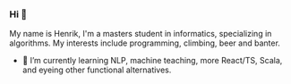 ### Hi 👋

My name is Henrik, I'm a masters student in informatics, specializing in algorithms. My interests include programming, climbing, beer and banter.

- 🌱 I’m currently learning NLP, machine teaching, more React/TS, Scala, and eyeing other functional alternatives.
<!--
**HenrikEide/HenrikEide** is a ✨ _special_ ✨ repository because its `README.md` (this file) appears on your GitHub profile.

Here are some ideas to get you started:

- 🔭 I’m currently working on ...
- 👯 I’m looking to collaborate on ...
- 🤔 I’m looking for help with ...
- 💬 Ask me about ...
- 📫 How to reach me: ...
- 😄 Pronouns: ...
- ⚡ Fun fact: ...
-->
